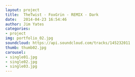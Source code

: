 ```yaml
---
layout: project
title:  TheTwist - FoxGrin - REMIX - Dark
date:   2014-04-23 16:54:46
author: Jim Yates
categories:
- project
img: portfolio_02.jpg
soundcloud: https://api.soundcloud.com/tracks/145232011
thumb: thumb02.jpg
carousel:
- single01.jpg
- single02.jpg
- single03.jpg
---
```


